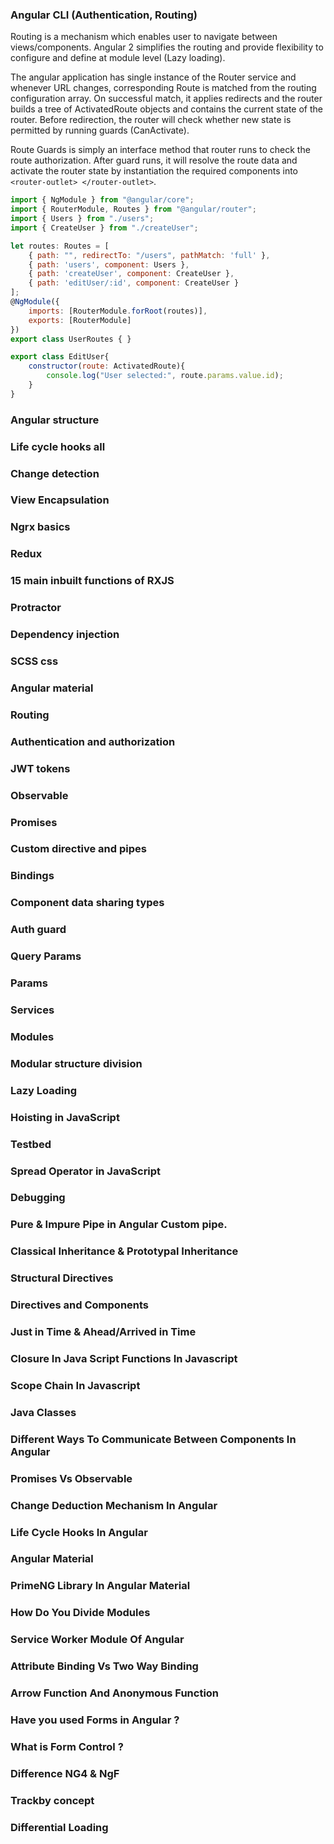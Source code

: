 
### Angular CLI (Authentication, Routing)
Routing is a mechanism which enables user to navigate between views/components. Angular 2 simplifies the routing and provide flexibility to configure and define at module level (Lazy loading). 

The angular application has single instance of the Router service and whenever URL changes, corresponding Route is matched from the routing configuration array. On successful match, it applies redirects and the router builds a tree of ActivatedRoute objects and contains the current state of the router. Before redirection, the router will check whether new state is permitted by running guards (CanActivate). 

Route Guards is simply an interface method that router runs to check the route authorization. After guard runs, it will resolve the route data and activate the router state by instantiation the required components into `<router-outlet> </router-outlet>`.

```js
import { NgModule } from "@angular/core";
import { RouterModule, Routes } from "@angular/router";
import { Users } from "./users";
import { CreateUser } from "./createUser";

let routes: Routes = [
    { path: "", redirectTo: "/users", pathMatch: 'full' },
    { path: 'users', component: Users },
    { path: 'createUser', component: CreateUser },
    { path: 'editUser/:id', component: CreateUser }
];
@NgModule({
    imports: [RouterModule.forRoot(routes)],
    exports: [RouterModule]
})
export class UserRoutes { }
```
```js
export class EditUser{
    constructor(route: ActivatedRoute){
        console.log("User selected:", route.params.value.id);
    }
}
```


### Angular structure 
### Life cycle hooks all
### Change detection 
### View Encapsulation 
### Ngrx basics 
### Redux
### 15 main inbuilt functions of RXJS
### Protractor 
### Dependency injection 
### SCSS css
### Angular material 
### Routing 
### Authentication and authorization 
### JWT tokens 
### Observable 
### Promises 
### Custom directive and pipes 
### Bindings
### Component data sharing types 
### Auth guard 
### Query Params
### Params 
### Services 
### Modules 
### Modular structure division 
### Lazy Loading
### Hoisting in JavaScript
### Testbed
### Spread Operator in JavaScript
### Debugging
### Pure & Impure Pipe in Angular Custom pipe.
### Classical Inheritance & Prototypal Inheritance
### Structural Directives
### Directives and Components
### Just in Time & Ahead/Arrived in Time
### Closure In Java Script Functions In Javascript
### Scope Chain In Javascript
### Java Classes
### Different Ways To Communicate Between Components In Angular
### Promises Vs Observable
### Change Deduction Mechanism In Angular
### Life Cycle Hooks In Angular
### Angular Material
### PrimeNG Library In Angular Material
### How Do You Divide Modules
### Service Worker Module Of Angular
### Attribute Binding Vs Two Way Binding
### Arrow Function And Anonymous Function
### Have you used Forms in Angular ?
### What is Form Control ?
### Difference NG4 & NgF
### Trackby concept
### Differential Loading
